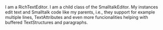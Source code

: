 I am a RichTextEditor. I am a child class of the SmalltalkEditor. My instances edit text and Smalltalk code like my parents, i.e., they support for example multiple lines, TextAttributes and even more funcionalities helping with buffered TextStructures and paragraphs.
